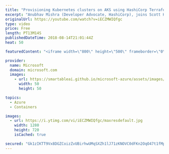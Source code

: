 ```yaml
---
title: "Provisioning Kubernetes clusters on AKS using HashiCorp Terraform | Azure Friday"
excerpt: "Anubhav Mishra (Developer Advocate, HashiCorp), joins Scott Hanselman to discuss how to use HashiCorp Terraform to create & manage Kubernetes clusters in Azure using Azure Kubernetes Service (AKS). Mishra further explains the benefits of using Terraform to provision Azure infrastructure and demonstrates"
originalUrl: https://youtube.com/watch?v=iECZMWIQfgc
type: video
price: Free
length: PT13M14S
publishedDateTime: 2018-08-14T21:01:44Z
heat: 50

featuredContent: "<iframe width=\"800\" height=\"500\" frameborder=\"0\" src=\"https://www.youtube.com/embed/iECZMWIQfgc\" allow=\"accelerometer; autoplay; encrypted-media; gyroscope; picture-in-picture\" allowfullscreen></iframe>"

provider:
  name: Microsoft
  domain: microsoft.com
  images:
    - url: https://smartableai.github.io/microsoft-azure/assets/images/organizations/microsoft.com-50x50.jpg
      width: 50
      height: 50

topics:
  - Azure
  - Containers

images:
  - url: https://i.ytimg.com/vi/iECZMWIQfgc/maxresdefault.jpg
    width: 1280
    height: 720
    isCached: true

secured: "Gk1zIKTT9Vx8DGZCoizZvUBirhwUMqSXZh1lJ71zKNOVC0dFKn2OqO47t1fMpoNPVUBJdiTNlb2uXrvAcdX8epubtoGIevUA3UxIQqizFfJJPTGNvjt64qZYcHub24Yh8d1PwCY8N0bRehDrIYeYsfvb+zvJhFaqf75fJM7DEER3r/kVsVijQ6bksenxv0dcmOIvnUHkkctNwVxZLd7Dy86yVQdEgYmRRnfzFi8dj4sMEkP7jV9gFnTq/IyJFF1QEcD/hcF3aAA0CxR24G96wD5rILBtrZBS0vPirAdQWUtg4PfhkmRjsu/GRZluFy0WIDrdSKG2jdrr8tPtguXH0S+UIrQWjT2irPkmb93BirVv10QWHNZ7fTQp9XaMeCYzjHvbF7a42guXEN+F20//1JfmaDeQb6lrrWqbcRbOgsE=;Zms1ZOek5v3IW4AiwKOO6Q=="
---
```


